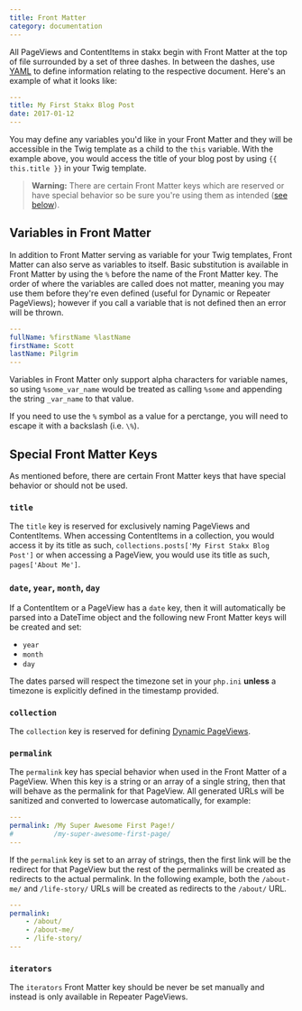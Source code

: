 ```yaml
---
title: Front Matter
category: documentation
---
```


All PageViews and ContentItems in stakx begin with Front Matter at the top of file surrounded by a set of three dashes. In between the dashes, use [YAML](http://yaml.org/) to define information relating to the respective document. Here's an example of what it looks like:

```yaml
---
title: My First Stakx Blog Post
date: 2017-01-12
---
```

You may define any variables you'd like in your Front Matter and they will be accessible in the Twig template as a child to the `this` variable. With the example above, you would access the title of your blog post by using `{{ this.title }}` in your Twig template.

> **Warning:** There are certain Front Matter keys which are reserved or have special behavior so be sure you're using them as intended ([see below](#special-front-matter-keys)).

## Variables in Front Matter

In addition to Front Matter serving as variable for your Twig templates, Front Matter can also serve as variables to itself. Basic substitution is available in Front Matter by using the `%` before the name of the Front Matter key. The order of where the variables are called does not matter, meaning you may use them before they're even defined (useful for Dynamic or Repeater PageViews); however if you call a variable that is not defined then an error will be thrown.

```yaml
---
fullName: %firstName %lastName
firstName: Scott
lastName: Pilgrim
---
```

Variables in Front Matter only support alpha characters for variable names, so using `%some_var_name` would be treated as calling `%some` and appending the string `_var_name` to that value.

If you need to use the `%` symbol as a value for a perctange, you will need to escape it with a backslash (i.e. `\%`).

##  Special Front Matter Keys

As mentioned before, there are certain Front Matter keys that have special behavior or should not be used.

### `title`

The `title` key is reserved for exclusively naming PageViews and ContentItems. When accessing ContentItems in a collection, you would access it by its title as such, `collections.posts['My First Stakx Blog Post']` or when accessing a PageView, you would use its title as such, `pages['About Me']`.

### `date`, `year`, `month`, `day`

If a ContentItem or a PageView has a `date` key, then it will automatically be parsed into a DateTime object and the following new Front Matter keys will be created and set:

- `year`
- `month`
- `day`

The dates parsed will respect the timezone set in your `php.ini` **unless** a timezone is explicitly defined in the timestamp provided.

### `collection`

The `collection` key is reserved for defining [Dynamic PageViews](#).

### `permalink`

The `permalink` key has special behavior when used in the Front Matter of a PageView. When this key is a string or an array of a single string, then that will behave as the permalink for that PageView. All generated URLs will be sanitized and converted to lowercase automatically, for example:

```yaml
---
permalink: /My Super Awesome First Page!/
#          /my-super-awesome-first-page/
---
```

If the `permalink` key is set to an array of strings, then the first link will be the redirect for that PageView but the rest of the permalinks will be created as redirects to the actual permalink. In the following example, both the `/about-me/` and `/life-story/` URLs will be created as redirects to the `/about/` URL.

```yaml
---
permalink:
    - /about/
    - /about-me/
    - /life-story/
---
```

### `iterators`

The `iterators` Front Matter key should be never be set manually and instead is only available in Repeater PageViews.

